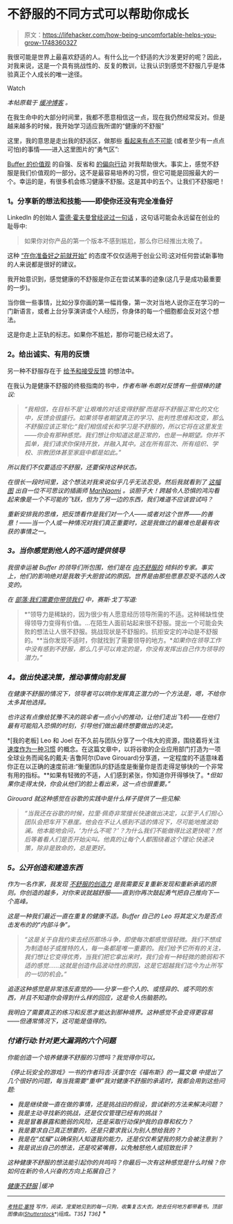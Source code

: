 # 不舒服的不同方式可以帮助你成长

> 原文：<https://lifehacker.com/how-being-uncomfortable-helps-you-grow-1748360327>

我很可能是世界上最喜欢舒适的人。有什么比一个舒适的大沙发更好的呢？因此，对我来说，这是一个具有挑战性的、反复的教训，让我认识到感觉不舒服几乎是体验真正个人成长的唯一途径。

Watch

*本帖原载于* [*缓冲博客*](https://open.buffer.com/uncomfortable/) *。*

在我生命中的大部分时间里，我都不愿意相信这一点，现在我仍然经常反对。但是越来越多的时候，我开始学习适应我所谓的“健康的不舒服”

这里，我的意思是走出我的舒适区，做那些 [看起来有点不可能](https://open.buffer.com/no-idea/) (或者至少有一点点可怕)的事情——进入这里图片的“勇气区”:

[Buffer 的价值观](https://open.buffer.com/buffer-values/) 的自强、反省和 [的偏向行动](https://open.buffer.com/startup-mindset/) 对我帮助很大。事实上，感觉不舒服是我们价值观的一部分。这不是最容易培养的习惯，但它可能是回报最大的一个。幸运的是，有很多机会练习健康不舒服。这是其中的五个。让我们不舒服吧！

### **1。分享新的想法和技能——即使你还没有完全准备好**

LinkedIn 的创始人 [雷德·霍夫曼曾经说过一句话](https://open.buffer.com/why-to-treat-product-as-finished/) ，这句话可能会永远留在创业的耻辱中:

> 如果你对你产品的第一个版本不感到尴尬，那么你已经推出太晚了。

这种 [“在你准备好之前就开始”](https://blog.bufferapp.com/the-habits-of-successful-people-they-start-before-they-feel-ready) 的态度不仅仅适用于创业公司:这对任何尝试新事物的人来说都是很好的建议。

我开始意识到，感觉健康的不舒服是你正在尝试某事的迹象(这几乎是成功最重要的一步)。

当你做一些事情，比如分享你画的第一幅肖像，第一次对当地人说你正在学习的一门新语言，或者上台分享演讲或个人经历，你身体的每一个细胞都会反对这个想法。

这是你走上正轨的标志。如果你不尴尬，那你可能已经太迟了。

### **2。给出诚实、有用的反馈**

另一种不舒服存在于 [给予和接受反馈](https://open.buffer.com/how-to-give-receive-feedback-work/) 的想法中。

在我认为是健康不舒服的终极指南的书中[](http://www.amazon.com/Daring-Greatly-Courage-Vulnerable-Transforms/dp/1592408419?asc_campaign=InlineText&asc_refurl=https://lifehacker.com/how-being-uncomfortable-helps-you-grow-1748360327&asc_source=&tag=kinjalifehackerlink-20)*，作者布琳·布朗对反馈有一些很棒的建议:*

> *“我相信，在目标不是‘让艰难的对话变得舒服’而是将不舒服正常化的文化中，反馈会很盛行。如果领导者期望真正的学习、批判性思维和改变，那么不舒服应该正常化:“我们相信成长和学习是不舒服的，所以它将在这里发生——你会有那种感觉。我们想让你知道这是正常的，也是一种期望。你并不孤单，我们请求你保持开放，并融入其中。这在所有层次、所有组织、学校、宗教团体甚至家庭中都是如此。”*

*所以我们不仅要适应不舒服，还要保持这种状态。*

*在很长一段时间里，这个想法对我来说似乎几乎无法忍受。然后我就看到了 [这幅图](http://electricliterature.com/speak-up-a-graphic-account-of-roxane-gay-and-erica-jongs-uncomfortable-conversation/) 出自一位不可思议的插画师 [MariNaomi](https://twitter.com/marinaomi) 。谈胆子大！跨越令人恐惧的鸿沟看起来像是一个不可能的飞跃，但为了另一边的东西，我们难道不应该尝试吗？*

*重新安排我的思维，把反馈看作是我们对一个人——或者对这个世界——的善意！——当一个人或一种情况对我们真正重要时，这是我做过的最难也是最有收获的事情之一。*

### ***3。当你感觉到他人的不适时提供领导***

*我很幸运被 Buffer 的领导们所包围，他们是在 [向不舒服的](https://open.buffer.com/feel-uncomfortable/) 倾斜的专家。事实上，他们的影响绝对是我敢于大胆尝试的原因。世界是由那些愿意忍受不适的人改变的。*

*在 [*部落:我们需要你带领我们*](http://www.amazon.com/Tribes-We-Need-You-Lead/dp/1491514736?asc_campaign=InlineText&asc_refurl=https://lifehacker.com/how-being-uncomfortable-helps-you-grow-1748360327&asc_source=&tag=kinjalifehackerlink-20) 中，赛斯·戈丁写道:*

> *“领导力是稀缺的，因为很少有人愿意经历领导所需的不适。这种稀缺性使得领导力变得有价值。…在陌生人面前站起来很不舒服。提出一个可能会失败的想法让人很不舒服。挑战现状是不舒服的。抗拒安定的冲动是不舒服的。**当你发现不适时，你就找到了需要领导的地方。**如果你在领导工作中没有感到不舒服，那么几乎可以肯定的是，你没有发挥出自己作为领导的潜力。”*

### ***4。做出快速决策，推动事情向前发展***

*在健康不舒服的情况下，领导者可以哄你发挥真正潜力的一个方法是，嗯，不给你太多其他选择。*

*也许这有点像给犹豫不决的跳伞者一点小小的推动，让他们走出飞机——在他们最有可能陷入恐惧的时刻，引导他们做出最终想要做出的决定。*

*[我的老板] Leo 和 Joel 在不久前与团队分享了一个伟大的资源，围绕着将关注 [速度作为一种习惯](http://firstround.com/review/speed-as-a-habit/) 的概念。在这篇文章中，以将谷歌的企业应用部门打造为一项全球业务而闻名的戴夫·吉鲁阿尔(Dave Girouard)分享道，一定程度的不适意味着你正在以正确的速度前进:“衡量团队的舒适度是衡量你是否走得足够快的一个非常有用的指标。**如果有轻微的不适，人们感到紧张，你知道你开得够快了。**但如果你走得太快，你会从他们的脸上看出来，这一点也很重要。”*

*Girouard 就这种感觉在谷歌的实践中是什么样子提供了一些见解:*

> *“当我还在谷歌的时候，拉里·佩奇非常擅长快速做出决定，以至于人们担心团队会把车开下悬崖。他会在不让人感到不适的情况下，尽可能地推波助澜。他本能地会问，‘为什么不呢？’？为什么我们不能做得比这更快呢？然后等着看人们是否开始尖叫。他真的让每个人都围绕着这个理论:快速决策，除非是致命的，总是更好。*

### ***5。公开创造和建造东西***

*作为一名作家，我发现 [不舒服的创造力](https://blog.bufferapp.com/uncomfortable-creativity-create-amazing-content) 是我需要反复重新发现和重新承诺的原则。你创造的越多，对你来说就越舒服——直到你再次鼓起勇气把自己推向下一个高峰。*

*这是一种我们最近一直在重复的健康不适。Buffer 自己的 Leo 将其定义为是否点击发布的的“内部斗争”。*

> *“这是关于自我约束去经历那场斗争，即使每次都感觉很轻微。我们不想成为制造帖子或推特的人，每一条都是唯一重要的。我们给予它所有的关注，我们想让它变得优秀，当我们把它拿出来时，我们会有一种轻微的脆弱和不适的感觉……这就是创造作品波动性的原因，这是它超越我们迄今为止所写的一切的机会。”*

*追逐这种感觉是非常违反直觉的——分享一些个人的、或怪异的、或不同的东西，并且不知道你会得到什么样的回应，这是令人伤脑筋的。*

*我明白了需要真正的练习和反思才能达到那种境界。这种感觉不会变得更容易——但通常情况下，这可能是值得的。*

### ***付诸行动:针对更大漏洞的六个问题***

*你能创造一个培养健康不舒服的习惯吗？我觉得你可以。*

*《停止玩安全的游戏》一书的作者玛吉·沃雷尔在《福布斯》的一篇文章 中提出了几个很好的问题，每当我需要“重申”我对健康不舒服的承诺时，我都会用到这些问题:*

*   *我是继续做一直在做的事情，还是挑战旧的假设，尝试新的方法来解决问题？*
*   *我是主动寻找新的挑战，还是仅仅管理已经有的挑战？*
*   *我是冒着暴露和脆弱的风险，还是采取行动保护我的自尊和权力？*
*   *我是要求自己真正想要的，还是只要求我认为别人想给我的？*
*   *我是在“炫耀”以确保别人知道我的能力，还是仅仅希望我的努力会被注意到？*
*   *我是说出自己的想法，还是咬紧嘴唇，以免触怒他人或招致批评？*

*这种健康不舒服的想法能引起你的共鸣吗？你最后一次有这种感觉是什么时候？你如何在新的令人兴奋的方向上拓展自己？*

*[健康不舒服](https://open.buffer.com/uncomfortable/) |缓冲*

* * *

*[<small>*考特尼·塞特*</small>](https://open.buffer.com/author/courtney/) <small>*写作，阅读，宠爱她见到的每一只狗，收集复古大衣。她去任何地方都带着书。顶部图像由*</small>[<small></small>](http://www.shutterstock.com/pic-215465965/stock-vector-businessman-don-t-open-for-another-ideas-egoism-and-comfort-zone-concept-flat-vector-illustration.html?src=MS0_hZInWcgrl1bDr3U0sA-1-31)*<small>*(*</small>[<small>*Shutterstock*</small>](http://shutterstock.com)<small>*)组成。*T35】T36】</small>**